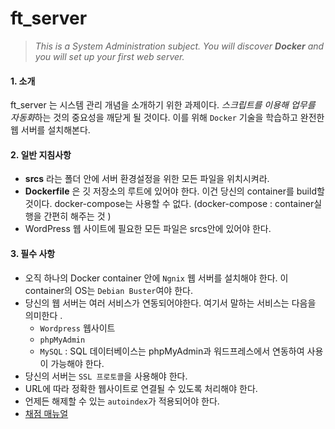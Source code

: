 # ft_server

> *This is a System Administration subject. You will discover **Docker** and you will set up your first web server.*

#### 1. 소개

ft_server 는 시스템 관리 개념을 소개하기 위한 과제이다. *스크립트를 이용해 업무를 자동화*하는 것의 중요성을 깨닫게 될 것이다. 이를 위해 `Docker` 기술을 학습하고 완전한 웹 서버를 설치해본다.

#### 2. 일반 지침사항

- **srcs** 라는 폴더 안에 서버 환경설정을 위한 모든 파일을 위치시켜라.
- **Dockerfile** 은 깃 저장소의 루트에 있어야 한다. 이건 당신의 container를 build할 것이다.
  docker-compose는 사용할 수 없다. (docker-compose : container실행을 간편히 해주는 것 )
- WordPress 웹 사이트에 필요한 모든 파일은 srcs안에 있어야 한다.

#### 3. 필수 사항

- 오직 하나의 Docker container 안에 `Ngnix` 웹 서버를 설치해야 한다.
  이 container의 OS는 `Debian Buster`여야 한다.
- 당신의 웹 서버는 여러 서비스가 연동되어야한다. 여기서 말하는 서비스는 다음을 의미한다 .
  - `Wordpress` 웹사이트
  - `phpMyAdmin`
  - `MySQL` : SQL 데이터베이스는 phpMyAdmin과 워드프레스에서 연동하여 사용이 가능해야 한다.
- 당신의 서버는 `SSL 프로토콜`을 사용해야 한다.
- URL에 따라 정확한 웹사이트로 연결될 수 있도록 처리해야 한다.
- 언제든 해제할 수 있는 `autoindex`가 적용되어야 한다.
- [채점 매뉴얼](https://yeosong1.github.io/ft_server-채점-방법)
